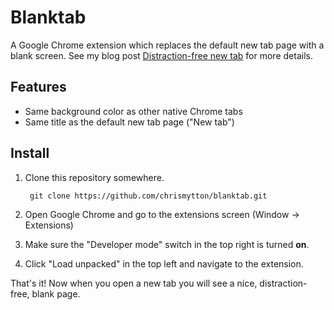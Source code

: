 # Blanktab

A Google Chrome extension which replaces the default new tab page with a blank screen. See my blog post [Distraction-free new tab](https://www.chrismytton.uk/2018/10/14/distraction-free-new-tab/) for more details.

## Features

- Same background color as other native Chrome tabs
- Same title as the default new tab page ("New tab")

## Install

1. Clone this repository somewhere.

        git clone https://github.com/chrismytton/blanktab.git

2. Open Google Chrome and go to the extensions screen (Window &rarr; Extensions)
3. Make sure the "Developer mode" switch in the top right is turned **on**.
4. Click "Load unpacked" in the top left and navigate to the extension.

That's it! Now when you open a new tab you will see a nice, distraction-free, blank page.
